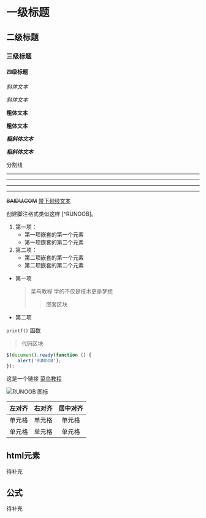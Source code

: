 <!--
 * @Description: 
 * @Version: 2.0
 * @Autor: lxp
 * @Date: 2021-11-24 11:15:43
 * @LastEditors: lxp
 * @LastEditTime: 2021-11-24 11:26:13
-->
# 一级标题
## 二级标题
### 三级标题
#### 四级标题

*斜体文本*

_斜体文本_

**粗体文本**

__粗体文本__

***粗斜体文本***

___粗斜体文本___

分割线
***
* * *
*****
- - -

~~BAIDU.COM~~
<u>带下划线文本</u>

创建脚注格式类似这样 [^RUNOOB]。

1. 第一项：
    - 第一项嵌套的第一个元素
    - 第一项嵌套的第二个元素
2. 第二项：
    - 第二项嵌套的第一个元素
    - 第二项嵌套的第二个元素

* 第一项
    > 菜鸟教程
    > 学的不仅是技术更是梦想
    >> 嵌套区块
* 第二项

`printf()` 函数

>代码区块
```javascript
$(document).ready(function () {
    alert('RUNOOB');
});
```

这是一个链接 [菜鸟教程](https://www.runoob.com)

![RUNOOB 图标](http://static.runoob.com/images/runoob-logo.png)


| 左对齐 | 右对齐 | 居中对齐 |
| :-----| ----: | :----: |
| 单元格 | 单元格 | 单元格 |
| 单元格 | 单元格 | 单元格 |

## html元素

待补充

## 公式

待补充
